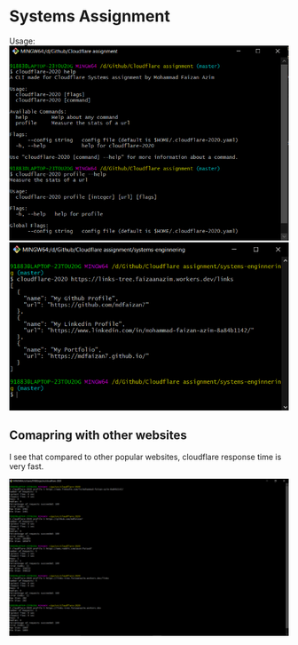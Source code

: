 # Systems Assignment

Usage:
<img src="help.png" alt="help">
<img src="usage.png" alt='usage'>

## Comapring with other websites

I see that compared to other popular websites, cloudflare response time is very fast.

<img src="screenshot.png" alt="screenshot">
